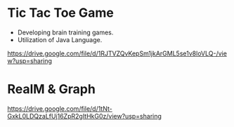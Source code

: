 # Tic Tac Toe Game
  - Developing brain training games.
  - Utilization of Java Language.
    
https://drive.google.com/file/d/1RJTVZQvKepSm1jkArGML5se1v8loVLQ-/view?usp=sharing

# RealM & Graph
https://drive.google.com/file/d/1tNt-GxkL0LDQzaLfUj16ZpR2gItHkG0z/view?usp=sharing
